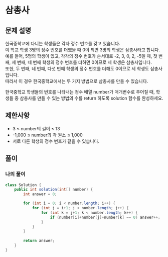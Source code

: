 # 삼총사
## 문제 설명
한국중학교에 다니는 학생들은 각자 정수 번호를 갖고 있습니다.  
이 학교 학생 3명의 정수 번호를 더했을 때 0이 되면 3명의 학생은 삼총사라고 합니다.  
예를 들어, 5명의 학생이 있고, 각각의 정수 번호가 순서대로 -2, 3, 0, 2, -5일 때, 첫 번째, 세 번째, 네 번째 학생의 정수 번호를 더하면 0이므로 세 학생은 삼총사입니다.  
또한, 두 번째, 네 번째, 다섯 번째 학생의 정수 번호를 더해도 0이므로 세 학생도 삼총사입니다.  
따라서 이 경우 한국중학교에서는 두 가지 방법으로 삼총사를 만들 수 있습니다.

한국중학교 학생들의 번호를 나타내는 정수 배열 number가 매개변수로 주어질 때, 학생들 중 삼총사를 만들 수 있는 방법의 수를 return 하도록 solution 함수를 완성하세요.

## 제한사항
* 3 ≤ number의 길이 ≤ 13
* -1,000 ≤ number의 각 원소 ≤ 1,000
* 서로 다른 학생의 정수 번호가 같을 수 있습니다.

## 풀이
### 나의 풀이
```java
class Solution {
    public int solution(int[] number) {
        int answer = 0;

        for (int i = 0; i < number.length; i++) {
            for (int j = i+1; j < number.length; j++) {
                for (int k = j+1; k < number.length; k++) {
                    if (number[i]+number[j]+number[k] == 0) answer++;
                }
            }
        }
        
        return answer;
    }
}
```  